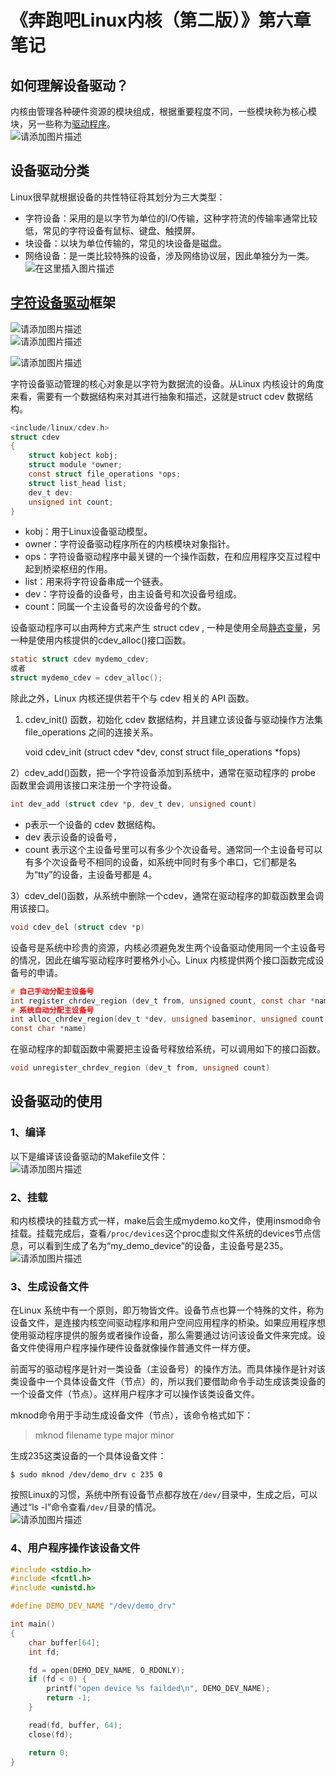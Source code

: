 # 《奔跑吧Linux内核（第二版）》第六章笔记

## 如何理解设备驱动？

内核由管理各种硬件资源的模块组成，根据重要程度不同，一些模块称为核心模块，另一些称为[驱动程序](https://so.csdn.net/so/search?q=%E9%A9%B1%E5%8A%A8%E7%A8%8B%E5%BA%8F&spm=1001.2101.3001.7020)。  
![请添加图片描述](image/1913a27bfb37dd53d460d33f92d94abd.png)

## 设备驱动分类

Linux很早就根据设备的共性特征将其划分为三大类型：

-   字符设备：采用的是以字节为单位的I/O传输，这种字符流的传输率通常比较低，常见的字符设备有鼠标、键盘、触摸屏。
-   块设备：以块为单位传输的，常见的块设备是磁盘。
-   网络设备：是一类比较特殊的设备，涉及网络协议层，因此单独分为一类。  
    ![在这里插入图片描述](image/d1150e290fb0f90cccbf74b4c801d0e9.png)

## [字符设备驱动](https://so.csdn.net/so/search?q=%E5%AD%97%E7%AC%A6%E8%AE%BE%E5%A4%87%E9%A9%B1%E5%8A%A8&spm=1001.2101.3001.7020)框架

![请添加图片描述](image/ca9c0ba9df2b12551139b26adcf8af56.jpeg)  
![请添加图片描述](image/632dffed3957efbd96a71440ec725802.jpeg)

![请添加图片描述](image/f4991281c52c1f97f2ae6b4f51a38660.jpeg)

字符设备驱动管理的核心对象是以字符为数据流的设备。从Linux 内核设计的角度来看，需要有一个数据结构来对其进行抽象和描述，这就是struct cdev 数据结构。

```c
<include/linux/cdev.h>
struct cdev
{
	struct kobject kobj;
	struct module *owner;
	const struct file_operations *ops;
	struct list_head list;
	dev_t dev:
	unsigned int count;
}
```


-   kobj：用于Linux设备驱动模型。
-   owner：字符设备驱动程序所在的内核模块对象指针。
-   ops：字符设备驱动程序中最关键的一个操作函数，在和应用程序交互过程中起到桥梁枢纽的作用。
-   list：用来将字符设备串成一个链表。
-   dev：字符设备的设备号，由主设备号和次设备号组成。
-   count：同属一个主设备号的次设备号的个数。

设备驱动程序可以由两种方式来产生 struct cdev , 一种是使用全局[静态变量](https://so.csdn.net/so/search?q=%E9%9D%99%E6%80%81%E5%8F%98%E9%87%8F&spm=1001.2101.3001.7020)，另一种是使用内核提供的cdev\_alloc()接口函数。

```c
static struct cdev mydemo_cdev;
或者
struct mydemo_cdev = cdev_alloc();
```


除此之外，Linux 内核还提供若干个与 cdev 相关的 API 函数。

1.  cdev\_init() 函数，初始化 cdev 数据结构，并且建立该设备与驱动操作方法集 file\_operations 之间的连接关系。

    void cdev_init (struct cdev *dev, const struct file_operations *fops)
    

2）cdev\_add()函数，把一个字符设备添加到系统中，通常在驱动程序的 probe 函数里会调用该接口来注册一个字符设备。

```c
int dev_add (struct cdev *p, dev_t dev, unsigned count)
```


-   p表示一个设备的 cdev 数据结构。
-   dev 表示设备的设备号，
-   count 表示这个主设备号里可以有多少个次设备号。通常同一个主设备号可以有多个次设备号不相同的设备，如系统中同时有多个串口，它们都是名为“tty”的设备，主设备号都是 4。

3）cdev\_del()函数，从系统中删除一个cdev，通常在驱动程序的卸载函数里会调用该接口。

```c
void cdev_del (struct cdev *p)
```


设备号是系统中珍贵的资源，内核必须避免发生两个设备驱动使用同一个主设备号的情况，因此在编写驱动程序时要格外小心。Linux 内核提供两个接口函数完成设备号的申请。

```c
# 自己手动分配主设备号
int register_chrdev_region (dev_t from, unsigned count, const char *name)
# 系统自动分配主设备号
int alloc_chrdev_region(dev_t *dev, unsigned baseminor, unsigned count,
const char *name)
```


在驱动程序的卸载函数中需要把主设备号释放给系统，可以调用如下的接口函数。

```c
void unregister_chrdev_region (dev_t from, unsigned count)
```


## 设备驱动的使用

### 1、编译

以下是编译该设备驱动的Makefile文件：  
![请添加图片描述](image/cc068b2a6927aa4bbfe7b891a8f6193f.jpeg)

### 2、挂载

和内核模块的挂载方式一样，make后会生成mydemo.ko文件，使用insmod命令挂载。挂载完成后，查看`/proc/devices`这个proc虚拟文件系统的devices节点信息，可以看到生成了名为“my\_demo\_device”的设备，主设备号是235。  
![请添加图片描述](image/af393814ff257b8d6446c6597169afcc.jpeg)

### 3、生成设备文件

在Linux 系统中有一个原则，即万物皆文件。设备节点也算一个特殊的文件，称为设备文件，是连接内核空间驱动程序和用户空间应用程序的桥染。如果应用程序想使用驱动程序提供的服务或者操作设备，那么需要通过访问该设备文件来完成。设备文件使得用户程序操作硬件设备就像操作普通文件一样方便。

前面写的驱动程序是针对一类设备（主设备号）的操作方法。而具体操作是针对该类设备中一个具体设备文件（节点）的，所以我们要借助命令手动生成该类设备的一个设备文件（节点）。这样用户程序才可以操作该类设备文件。

mknod命令用于手动生成设备文件（节点），该命令格式如下：

> mknod filename type major minor

生成235这类设备的一个具体设备文件：

```shell
$ sudo mknod /dev/demo_drv c 235 0 
```


按照Linux的习惯，系统中所有设备节点都存放在`/dev/`目录中，生成之后，可以通过“ls -l”命令查看`/dev/`目录的情况。  
![请添加图片描述](image/3bc0a0efe4e99a277341ead721989fab.png)

### 4、用户程序操作该设备文件

```C
#include <stdio.h>
#include <fcntl.h>
#include <unistd.h>

#define DEMO_DEV_NAME "/dev/demo_drv"

int main()
{
	char buffer[64];
	int fd;

	fd = open(DEMO_DEV_NAME, O_RDONLY);
	if (fd < 0) {
		printf("open device %s failded\n", DEMO_DEV_NAME);
		return -1;
	}

	read(fd, buffer, 64);
	close(fd);

	return 0;
}
```